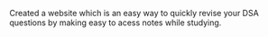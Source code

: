 Created a website which is an easy way to quickly revise your DSA questions by making easy to acess notes while studying.
